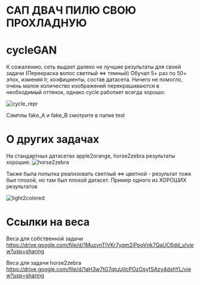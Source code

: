 # САП ДВАЧ ПИЛЮ СВОЮ ПРОХЛАДНУЮ

# cycleGAN

К сожалению, сеть выдает далеко не лучшие результаты для своей задачи (Перекраска волос светлый <=> темный)
Обучал 5+ раз по 50+ эпох, изменяя lr, коэфициенты, состав датасета. Ничего не помогло, очень малое количество изображений перекрашиваются
в необходимый оттенок, однако cycle работает всегда хорошо:

![cycle_repr](https://sun9-60.userapi.com/c206816/v206816076/140bca/EfjLpELD_kA.jpg "cycle_repr")

Сэмплы fake_A и fake_B смотрите в папке test


# О других задачах
На стандартных датасетах apple2orange, horse2zebra
результаты хорошие:
![horse2zebra](https://sun9-13.userapi.com/c857028/v857028554/1b27d1/jIhgGcltAvs.jpg "horse2zebra")

Также была попытка реализовать светлый <=> цветной - результат тоже был плохой, но там был плохой датасет. Пример одного из ХОРОШИХ 
результатов

![light2colored](https://sun9-51.userapi.com/c855532/v855532534/23c8f3/nGEKDobxlyM.jpg "light2colored")


# Ссылки на веса
Веса для собственной задачи https://drive.google.com/file/d/1MuzvnTIVKr7yqm2iPpoVnk7QaUC6dd_v/view?usp=sharing


Веса для задачи horse2zebra https://drive.google.com/file/d/1aH3w7tG7qtuUjIcPOzOsyfSAzy4dshYL/view?usp=sharing


